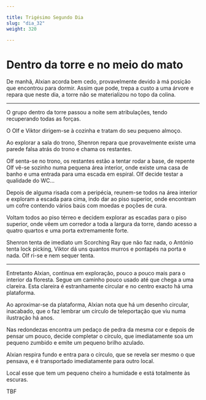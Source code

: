 ```yaml
---

title: Trigésimo Segundo Dia
slug: "dia_32"
weight: 320

---
```


# Dentro da torre e no meio do mato

De manhã, Alxian acorda bem cedo, provavelmente devido à má posição que encontrou para dormir. Assim que pode, trepa a custo a uma árvore e repara que neste dia, a torre não se materializou no topo da colina.

---

O grupo dentro da torre passou a noite sem atribulações, tendo recuperando todas as forças.

O Olf e Viktor dirigem-se à cozinha e tratam do seu pequeno almoço.

Ao explorar a sala do trono, Shenron repara que provavelmente existe uma parede falsa atrás do trono e chama os restantes.

Olf senta-se no trono, os restantes estão a tentar rodar a base, de repente Olf vê-se sozinho numa pequena área interior, onde existe uma casa de banho e uma entrada para uma escada em espiral. Olf decide testar a qualidade do WC...

Depois de alguma risada com a peripécia, reunem-se todos na área interior e exploram a escada para cima, indo dar ao piso superior, onde encontram um cofre contendo vários baús com moedas e poções de cura.

Voltam todos ao piso térreo e decidem explorar as escadas para o piso superior, onde vêem um corredor a toda a largura da torre, dando acesso a quatro quartos e uma porta extremamente forte.

Shenron tenta de imediato um Scorching Ray que não faz nada, o António tenta lock picking, Viktor dá uns quantos murros e pontapés na porta e nada. Olf ri-se e nem sequer tenta.

---

Entretanto Alxian, continua em exploração, pouco a pouco mais para o interior da floresta. Segue um caminho pouco usado até que chega a uma clareira. Esta clareira é estranhamente circular e no centro exacto há uma plataforma.

Ao aproximar-se da plataforma, Alxian nota que há um desenho circular, inacabado, que o faz lembrar um círculo de teleportação que viu numa ilustração há anos.

Nas redondezas encontra um pedaço de pedra da mesma cor e depois de pensar um pouco, decide completar o círculo, que imediatamente soa um pequeno zumbido e emite um pequeno brilho azulado.

Alxian respira fundo e entra para o círculo, que se revela ser mesmo o que pensava, e é transportado imediatamente para outro local.

Local esse que tem um pequeno cheiro a humidade e está totalmente às escuras.




TBF